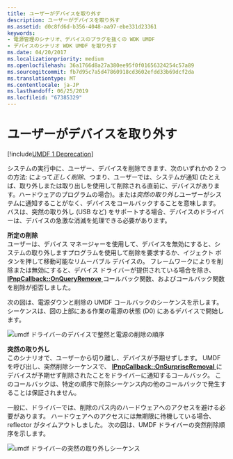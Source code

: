 ```yaml
---
title: ユーザーがデバイスを取り外す
description: ユーザーがデバイスを取り外す
ms.assetid: d0c8fd6d-b356-4048-aa97-ebe331d23361
keywords:
- 電源管理のシナリオ、デバイスのプラグを抜くの WDK UMDF
- デバイスのシナリオ WDK UMDF を取り外す
ms.date: 04/20/2017
ms.localizationpriority: medium
ms.openlocfilehash: 36a1766d8a27a380ee95f0f01656324254c57a89
ms.sourcegitcommit: fb7d95c7a5d47860918cd3602efdd33b69dcf2da
ms.translationtype: MT
ms.contentlocale: ja-JP
ms.lasthandoff: 06/25/2019
ms.locfileid: "67385329"
---
```

# <a name="a-user-unplugs-a-device"></a>ユーザーがデバイスを取り外す


[!include[UMDF 1 Deprecation](../umdf-1-deprecation.md)]

システムの実行中に、ユーザー、デバイスを削除できます、次のいずれかの 2 つの方法: によって*正しく削除*、つまり、ユーザーでは、システムが通知 (たとえば、取り外しまたは取り出しを使用して削除される直前に、デバイスがあります。ハードウェアのプログラムの場合)。または*突然の取り外し*ユーザーがシステムに通知することがなく、デバイスをコールバックすることを意味します。 バスは、突然の取り外し (USB など) をサポートする場合、デバイスのドライバーは、デバイスの急激な消滅を処理できる必要があります。

<a href="" id="orderly-removal-------"></a>**所定の削除**   
ユーザーは、デバイス マネージャーを使用して、デバイスを無効にすると、システムの取り外しますプログラムを使用して削除を要求するか、イジェクト ボタンを押して移動可能なリムーバブル デバイスの。 フレームワークによりを削除または無効にすると、デバイス ドライバーが提供されている場合を除き、 [ **IPnpCallback::OnQueryRemove** ](https://docs.microsoft.com/windows-hardware/drivers/ddi/content/wudfddi/nf-wudfddi-ipnpcallback-onqueryremove)コールバック関数、およびコールバック関数を削除が拒否しました。

次の図は、電源ダウンと削除の UMDF コールバックのシーケンスを示します。 シーケンスは、図の上部にある作業の電源の状態 (D0) にあるデバイスで開始します。

![umdf ドライバーのデバイスで整然と電源の削除の順序](images/umdf-powerdown-sequence.png)

<a href="" id="surprise-removal-------"></a>**突然の取り外し**   
このシナリオで、ユーザーから切り離し、デバイスが予期せずします。 UMDF を呼び出し、突然削除シーケンスで、 [ **IPnpCallback::OnSurpriseRemoval** ](https://docs.microsoft.com/windows-hardware/drivers/ddi/content/wudfddi/nf-wudfddi-ipnpcallback-onsurpriseremoval)にデバイスが予期せず削除されたことをドライバーに通知するコールバック。 このコールバックは、特定の順序で削除シーケンス内の他のコールバックで発生することは保証されません。

一般に、ドライバーでは、削除のパス内のハードウェアへのアクセスを避ける必要があります。 ハードウェアへのアクセスには無期限に待機している場合、reflector がタイムアウトしました。 次の図は、UMDF ドライバーの突然削除順序を示します。

![umdf ドライバーの突然の取り外しシーケンス](images/umdf-surprise-removal-sequence.png)

 

 





